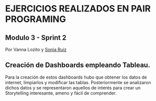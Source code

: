 # EJERCICIOS REALIZADOS EN PAIR PROGRAMING
## Modulo 3 - Sprint 2
Por Vanna Lozito y [Sonia Ruiz](https://www.linkedin.com/in/sonia-ruiz-perez/)

## Creación de Dashboards empleando Tableau.

Para la creación de estos dashboards hubo que obtener los datos de internet, limpiarlos y modificar las tablas. Posteriormente se analizaron dichos datos y se representaron aquellos de interés para crear un Storytelling interesante, ameno y fácil de comprender.
